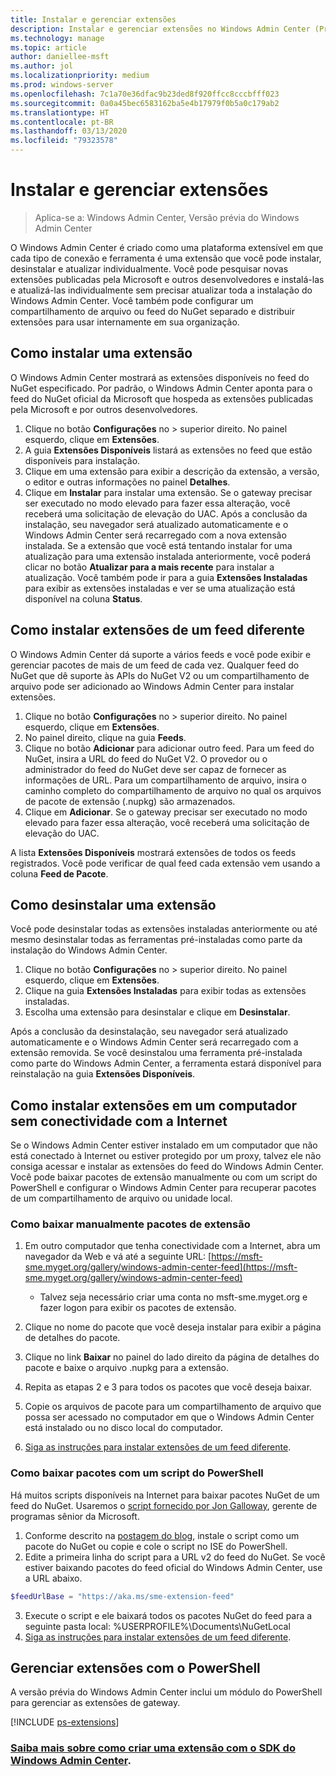 ```yaml
---
title: Instalar e gerenciar extensões
description: Instalar e gerenciar extensões no Windows Admin Center (Projeto Honolulu)
ms.technology: manage
ms.topic: article
author: daniellee-msft
ms.author: jol
ms.localizationpriority: medium
ms.prod: windows-server
ms.openlocfilehash: 7c1a70e36dfac9b23ded8f920ffcc8cccbfff023
ms.sourcegitcommit: 0a0a45bec6583162ba5e4b17979f0b5a0c179ab2
ms.translationtype: HT
ms.contentlocale: pt-BR
ms.lasthandoff: 03/13/2020
ms.locfileid: "79323578"
---
```

# <a name="install-and-manage-extensions"></a>Instalar e gerenciar extensões

>Aplica-se a: Windows Admin Center, Versão prévia do Windows Admin Center

O Windows Admin Center é criado como uma plataforma extensível em que cada tipo de conexão e ferramenta é uma extensão que você pode instalar, desinstalar e atualizar individualmente. Você pode pesquisar novas extensões publicadas pela Microsoft e outros desenvolvedores e instalá-las e atualizá-las individualmente sem precisar atualizar toda a instalação do Windows Admin Center. Você também pode configurar um compartilhamento de arquivo ou feed do NuGet separado e distribuir extensões para usar internamente em sua organização.

## <a name="installing-an-extension"></a>Como instalar uma extensão

O Windows Admin Center mostrará as extensões disponíveis no feed do NuGet especificado. Por padrão, o Windows Admin Center aponta para o feed do NuGet oficial da Microsoft que hospeda as extensões publicadas pela Microsoft e por outros desenvolvedores.

1. Clique no botão **Configurações** no > superior direito. No painel esquerdo, clique em **Extensões**. 
2. A guia **Extensões Disponíveis** listará as extensões no feed que estão disponíveis para instalação.
3. Clique em uma extensão para exibir a descrição da extensão, a versão, o editor e outras informações no painel **Detalhes**.
4. Clique em **Instalar** para instalar uma extensão. Se o gateway precisar ser executado no modo elevado para fazer essa alteração, você receberá uma solicitação de elevação do UAC. Após a conclusão da instalação, seu navegador será atualizado automaticamente e o Windows Admin Center será recarregado com a nova extensão instalada. Se a extensão que você está tentando instalar for uma atualização para uma extensão instalada anteriormente, você poderá clicar no botão **Atualizar para a mais recente** para instalar a atualização. Você também pode ir para a guia **Extensões Instaladas** para exibir as extensões instaladas e ver se uma atualização está disponível na coluna **Status**.

## <a name="installing-extensions-from-a-different-feed"></a>Como instalar extensões de um feed diferente

O Windows Admin Center dá suporte a vários feeds e você pode exibir e gerenciar pacotes de mais de um feed de cada vez. Qualquer feed do NuGet que dê suporte às APIs do NuGet V2 ou um compartilhamento de arquivo pode ser adicionado ao Windows Admin Center para instalar extensões.

1. Clique no botão **Configurações** no > superior direito. No painel esquerdo, clique em **Extensões**.
2. No painel direito, clique na guia **Feeds**.
3. Clique no botão **Adicionar** para adicionar outro feed. Para um feed do NuGet, insira a URL do feed do NuGet V2. O provedor ou o administrador do feed do NuGet deve ser capaz de fornecer as informações de URL. Para um compartilhamento de arquivo, insira o caminho completo do compartilhamento de arquivo no qual os arquivos de pacote de extensão (.nupkg) são armazenados.
4. Clique em **Adicionar**. Se o gateway precisar ser executado no modo elevado para fazer essa alteração, você receberá uma solicitação de elevação do UAC.

A lista **Extensões Disponíveis** mostrará extensões de todos os feeds registrados. Você pode verificar de qual feed cada extensão vem usando a coluna **Feed de Pacote**.

## <a name="uninstalling-an-extension"></a>Como desinstalar uma extensão

Você pode desinstalar todas as extensões instaladas anteriormente ou até mesmo desinstalar todas as ferramentas pré-instaladas como parte da instalação do Windows Admin Center.

1. Clique no botão **Configurações** no > superior direito. No painel esquerdo, clique em **Extensões**. 
2. Clique na guia **Extensões Instaladas** para exibir todas as extensões instaladas.
3. Escolha uma extensão para desinstalar e clique em **Desinstalar**.

Após a conclusão da desinstalação, seu navegador será atualizado automaticamente e o Windows Admin Center será recarregado com a extensão removida. Se você desinstalou uma ferramenta pré-instalada como parte do Windows Admin Center, a ferramenta estará disponível para reinstalação na guia **Extensões Disponíveis**.

## <a name="installing-extensions-on-a-computer-without-internet-connectivity"></a>Como instalar extensões em um computador sem conectividade com a Internet

Se o Windows Admin Center estiver instalado em um computador que não está conectado à Internet ou estiver protegido por um proxy, talvez ele não consiga acessar e instalar as extensões do feed do Windows Admin Center. Você pode baixar pacotes de extensão manualmente ou com um script do PowerShell e configurar o Windows Admin Center para recuperar pacotes de um compartilhamento de arquivo ou unidade local.

### <a name="manually-downloading-extension-packages"></a>Como baixar manualmente pacotes de extensão

1. Em outro computador que tenha conectividade com a Internet, abra um navegador da Web e vá até a seguinte URL: [https://msft-sme.myget.org/gallery/windows-admin-center-feed](https://msft-sme.myget.org/gallery/windows-admin-center-feed) 

   * Talvez seja necessário criar uma conta no msft-sme.myget.org e fazer logon para exibir os pacotes de extensão.

2. Clique no nome do pacote que você deseja instalar para exibir a página de detalhes do pacote.
3. Clique no link **Baixar** no painel do lado direito da página de detalhes do pacote e baixe o arquivo .nupkg para a extensão.
4. Repita as etapas 2 e 3 para todos os pacotes que você deseja baixar.
5. Copie os arquivos de pacote para um compartilhamento de arquivo que possa ser acessado no computador em que o Windows Admin Center está instalado ou no disco local do computador.
6. [Siga as instruções para instalar extensões de um feed diferente](#installing-extensions-from-a-different-feed).

### <a name="downloading-packages-with-a-powershell-script"></a>Como baixar pacotes com um script do PowerShell

Há muitos scripts disponíveis na Internet para baixar pacotes NuGet de um feed do NuGet. Usaremos o [script fornecido por Jon Galloway](https://weblogs.asp.net/jongalloway/downloading-a-local-nuget-repository-with-powershell), gerente de programas sênior da Microsoft.

1. Conforme descrito na [postagem do blog](https://weblogs.asp.net/jongalloway/downloading-a-local-nuget-repository-with-powershell), instale o script como um pacote do NuGet ou copie e cole o script no ISE do PowerShell.
2. Edite a primeira linha do script para a URL v2 do feed do NuGet. Se você estiver baixando pacotes do feed oficial do Windows Admin Center, use a URL abaixo.

```powershell
$feedUrlBase = "https://aka.ms/sme-extension-feed"
```

3. Execute o script e ele baixará todos os pacotes NuGet do feed para a seguinte pasta local: %USERPROFILE%\Documents\NuGetLocal
4. [Siga as instruções para instalar extensões de um feed diferente](#installing-extensions-from-a-different-feed).

## <a name="manage-extensions-with-powershell"></a>Gerenciar extensões com o PowerShell

A versão prévia do Windows Admin Center inclui um módulo do PowerShell para gerenciar as extensões de gateway.

[!INCLUDE [ps-extensions](../includes/ps-extensions.md)]

### <a name="learn-more-about-building-an-extension-with-the-windows-admin-center-sdk"></a>[Saiba mais sobre como criar uma extensão com o SDK do Windows Admin Center](../extend/extensibility-overview.md).